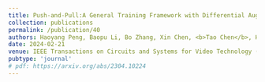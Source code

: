 ```yaml
---
title: Push-and-Pull:A General Training Framework with Differential Augmentor for Domain Generalized Point Cloud Classification
collection: publications
permalink: /publication/40
authors: Haoyang Peng, Baopu Li, Bo Zhang, Xin Chen, <b>Tao Chen</b>, Hongyuan Zhu
date: 2024-02-21
venue: IEEE Transactions on Circuits and Systems for Video Technology (T-CSVT)
pubtype: 'journal'
# pdf: https://arxiv.org/abs/2304.10224
---
```


<!-- paperurl: 'http://academicpages.github.io/files/paper1.pdf'
citation: 'Your Name, You. (2009). &quot;Paper Title Number 1.&quot; <i>Journal 1</i>. 1(1).' -->
<!-- [Download paper here](http://academicpages.github.io/files/paper1.pdf) -->
